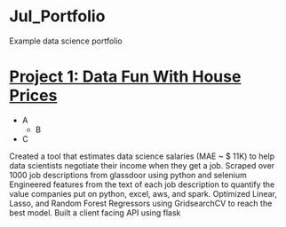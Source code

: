 # Jul_Portfolio
Example data science portfolio

# [Project 1: Data Fun With House Prices](https://github.com/JulMeh/Data-fun-with-house-prices) 
* A
  * B
* C


Created a tool that estimates data science salaries (MAE ~ $ 11K) to help data scientists negotiate their income when they get a job.
Scraped over 1000 job descriptions from glassdoor using python and selenium
Engineered features from the text of each job description to quantify the value companies put on python, excel, aws, and spark.
Optimized Linear, Lasso, and Random Forest Regressors using GridsearchCV to reach the best model.
Built a client facing API using flask

